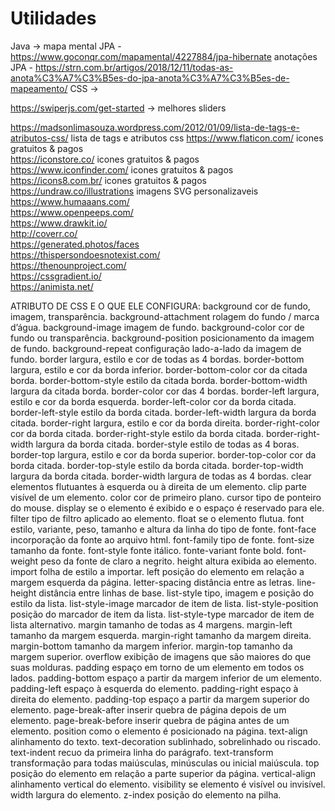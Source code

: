 # Utilidades
Java -> 
mapa mental JPA - https://www.goconqr.com/mapamental/4227884/jpa-hibernate
anotações JPA - https://strn.com.br/artigos/2018/12/11/todas-as-anota%C3%A7%C3%B5es-do-jpa-anota%C3%A7%C3%B5es-de-mapeamento/
CSS -> 

https://swiperjs.com/get-started  -> melhores sliders

https://madsonlimasouza.wordpress.com/2012/01/09/lista-de-tags-e-atributos-css/ lista de tags e atributos css
https://www.flaticon.com/ icones gratuitos & pagos <br>
https://iconstore.co/ icones gratuitos & pagos<br>
https://www.iconfinder.com/  icones gratuitos & pagos<br>
https://icons8.com.br/ icones gratuitos & pagos <br>
https://undraw.co/illustrations imagens SVG personalizaveis <br>
https://www.humaaans.com/ <br>
https://www.openpeeps.com/ <br>
https://www.drawkit.io/ <br>
http://coverr.co/ <br>
https://generated.photos/faces <br>
https://thispersondoesnotexist.com/ <br>
https://thenounproject.com/ <br>
https://cssgradient.io/ <br>
https://animista.net/ <br>

ATRIBUTO DE CSS E	O QUE ELE CONFIGURA:
background	cor de fundo, imagem, transparência.
background-attachment	rolagem do fundo / marca d’água.
background-image	imagem de fundo.
background-color	cor de fundo ou transparência.
background-position	posicionamento da imagem de fundo.
background-repeat	configuração lado-a-lado da imagem de fundo.
border	largura, estilo e cor de todas as 4 bordas.
border-bottom	largura, estilo e cor da borda inferior.
border-bottom-color	cor da citada borda.
border-bottom-style	estilo da citada borda.
border-bottom-width	largura da citada borda.
border-color	cor das 4 bordas.
border-left	largura, estilo e cor da borda esquerda.
border-left-color	cor da borda citada.
border-left-style	estilo da borda citada.
border-left-width	largura da borda citada.
border-right	largura, estilo e cor da borda direita.
border-right-color	cor da borda citada.
border-right-style	estilo da borda citada.
border-right-width	largura da borda citada.
border-style	estilo de todas as 4 boras.
border-top	largura, estilo e cor da borda superior.
border-top-color	cor da borda citada.
border-top-style	estilo da borda citada.
border-top-width	largura da borda citada.
border-width	largura de todas as 4 bordas.
clear	elementos flutuantes à esquerda ou à direita de um elemento.
clip	parte visível de um elemento.
color	cor de primeiro plano.
cursor	tipo de ponteiro do mouse.
display	se o elemento é exibido e o espaço é reservado para ele.
filter	tipo de filtro aplicado ao elemento.
float	se o elemento flutua.
font	estilo, variante, peso, tamanho e altura da linha do tipo de fonte.
font-face	incorporação da fonte ao arquivo html.
font-family	tipo de fonte.
font-size	tamanho da fonte.
font-style	fonte itálico.
fonte-variant	fonte bold.
font-weight	peso da fonte de claro a negrito.
height	altura exibida ao elemento.
import	folha de estilo a importar.
left	posição do elemento em relação a margem esquerda da página.
letter-spacing	distância entre as letras.
line-height	distância entre linhas de base.
list-style	tipo, imagem e posição do estilo da lista.
list-style-image	marcador de item de lista.
list-style-position	posição do marcador de item da lista.
list-style-type	marcador de item de lista alternativo.
margin	tamanho de todas as 4 margens.
margin-left	tamanho da margem esquerda.
margin-right	tamanho da margem direita.
margin-bottom	tamanho da margem inferior.
margin-top	tamanho da margem superior.
overflow	exibição de imagens que são maiores do que suas molduras.
padding	espaço em torno de um elemento em todos os lados.
padding-bottom	espaço a partir da margem inferior de um elemento.
padding-left	espaço à esquerda do elemento.
padding-right	espaço à direita do elemento.
padding-top	espaço a partir da margem superior do elemento.
page-break-after	inserir quebra de página depois de um elemento.
page-break-before	inserir quebra de página antes de um elemento.
position	como o elemento é posicionado na página.
text-align	alinhamento do texto.
text-decoration	sublinhado, sobrelinhado ou riscado.
text-indent	recuo da primeira linha do parágrafo.
text-transform	transformação para todas maiúsculas, minúsculas ou inicial maiúscula.
top	posição do elemento em relação a parte superior da página.
vertical-align	alinhamento vertical do elemento.
visibility	se elemento é visível ou invisível.
width	largura do elemento.
z-index	posição do elemento na pilha.
